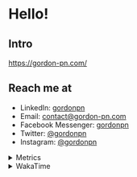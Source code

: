 # Hello!

## Intro

<https://gordon-pn.com/>

## Reach me at

- LinkedIn: [gordonpn](https://www.linkedin.com/in/gordonpn/)
- Email: [contact@gordon-pn.com](mailto:contact@gordon-pn.com)
- Facebook Messenger: [gordonpn](https://www.messenger.com/t/Gordonpn)
- Twitter: [@gordonpn](https://twitter.com/Gordonpn)
- Instagram: [@gordonpn](https://www.instagram.com/gordonpn/)

<details>
  <summary>Metrics</summary>

  <img align="center" src="https://github.com/gordonpn/gordonpn/blob/master/github-metrics.svg" alt="GitHub Metrics">

</details>

<details>
  <summary>WakaTime</summary>

  <!--START_SECTION:waka-->
📊 **This Week I Spent My Time On** 

```text
💬 Programming Languages: 
Other                    22 hrs 48 mins      ██████████████████████░░░   86.12 % 
Java                     2 hrs 31 mins       ██░░░░░░░░░░░░░░░░░░░░░░░   09.54 % 
JavaScript               13 mins             ░░░░░░░░░░░░░░░░░░░░░░░░░   00.86 % 
Brazil Dependency Config 12 mins             ░░░░░░░░░░░░░░░░░░░░░░░░░   00.82 % 
Makefile                 12 mins             ░░░░░░░░░░░░░░░░░░░░░░░░░   00.80 % 

🔥 Editors: 
Chrome                   14 hrs 42 mins      ██████████████░░░░░░░░░░░   55.54 % 
iTerm2                   3 hrs 21 mins       ███░░░░░░░░░░░░░░░░░░░░░░   12.68 % 
IntelliJ IDEA            3 hrs 19 mins       ███░░░░░░░░░░░░░░░░░░░░░░   12.57 % 
Slack                    2 hrs 11 mins       ██░░░░░░░░░░░░░░░░░░░░░░░   08.31 % 
Messages                 57 mins             █░░░░░░░░░░░░░░░░░░░░░░░░   03.65 % 
```


 Last Updated on 21/05/2025 16:30:32 UTC
<!--END_SECTION:waka-->
</details>
